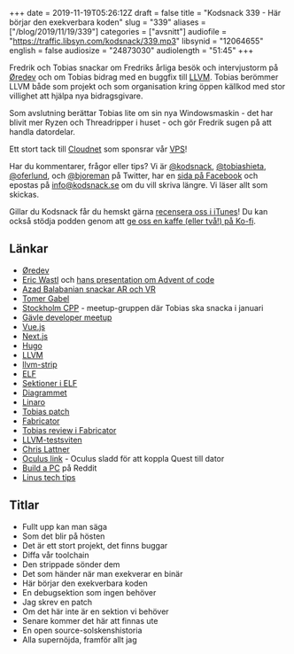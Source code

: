 +++
date = 2019-11-19T05:26:12Z
draft = false
title = "Kodsnack 339 - Här börjar den exekverbara koden"
slug = "339"
aliases = ["/blog/2019/11/19/339"]
categories = ["avsnitt"]
audiofile = "https://traffic.libsyn.com/kodsnack/339.mp3"
libsynid = "12064655"
english = false
audiosize = "24873030"
audiolength = "51:45"
+++

Fredrik och Tobias snackar om Fredriks årliga besök och intervjustorm på [Øredev](https://oredev.org/) och om Tobias bidrag med en buggfix till [LLVM](https://en.wikipedia.org/wiki/LLVM). Tobias berömmer LLVM både som projekt och som organisation kring öppen källkod med stor villighet att hjälpa nya bidragsgivare.

Som avslutning berättar Tobias lite om sin nya Windowsmaskin - det har blivit mer Ryzen och Threadripper i huset - och gör Fredrik sugen på att handla datordelar.

Ett stort tack till [Cloudnet](http://www.cloudnet.se) som sponsrar vår [VPS](http://en.wikipedia.org/wiki/Virtual_private_server)!

Har du kommentarer, frågor eller tips? Vi är [@kodsnack](https://www.twitter.com/kodsnack), [@tobiashieta](https://www.twitter.com/tobiashieta), [@oferlund](https://www.twitter.com/oferlund), och [@bjoreman](https://www.twitter.com/bjoreman) på Twitter, har en [sida på Facebook](https://www.facebook.com/kodsnack) och epostas på [info@kodsnack.se](mailto:info@kodsnack.se) om du vill skriva längre. Vi läser allt som skickas.

Gillar du Kodsnack får du hemskt gärna [recensera oss i iTunes](http://itunes.apple.com/se/podcast/kodsnack/id561631498?l=en)! Du kan också stödja podden genom att <a href="https://ko-fi.com/kodsnack" rel="payment">ge oss en kaffe (eller två!) på Ko-fi</a>.

## Länkar ##
* [Øredev](https://oredev.org/)
* [Eric Wastl](http://was.tl/) och [hans presentation om Advent of code](https://vimeo.com/372083393)
* [Azad Balabanian snackar AR och VR](https://kodsnack.se/338/)
* [Tomer Gabel](https://twitter.com/tomerg)
* [Stockholm CPP](https://www.meetup.com/StockholmCpp/) - meetup-gruppen där Tobias ska snacka i januari
* [Gävle developer meetup](https://www.meetup.com/Gavle-Developer-Meetup/)
* [Vue.js](https://en.wikipedia.org/wiki/Vue.js)
* [Next.js](https://nextjs.org/)
* [Hugo](https://en.wikipedia.org/wiki/Hugo_%28software%29)
* [LLVM](https://en.wikipedia.org/wiki/LLVM)
* [llvm-strip](https://llvm.org/docs/CommandGuide/llvm-strip.html)
* [ELF](https://en.wikipedia.org/wiki/Executable_and_Linkable_Format)
* [Sektioner i ELF](https://www.intezer.com/executable-linkable-format-101-part1-sections-segments/)
* [Diagrammet](https://upload.wikimedia.org/wikipedia/commons/e/e4/ELF_Executable_and_Linkable_Format_diagram_by_Ange_Albertini.png)
* [Linaro](https://www.linaro.org/)
* [Tobias patch](https://github.com/tru/llvm-project/commit/24dec19d4c8b8a495bccea4abc608e45037822ec#diff-b1acd617ecd026cd74048b31a37abf6cR506)
* [Fabricator](https://reviews.llvm.org/)
* [Tobias review i Fabricator](https://reviews.llvm.org/D69188)
* [LLVM-testsviten](https://github.com/llvm/llvm-test-suite )
* [Chris Lattner](https://en.wikipedia.org/wiki/Chris_Lattner)
* [Oculus link](https://www.engadget.com/2019/09/26/oculus-quest-link-hands-on-pc-vr/) - Oculus sladd för att koppla Quest till dator
* [Build a PC](https://www.reddit.com/r/buildapc/) på Reddit
* [Linus tech tips](https://www.youtube.com/user/LinusTechTips)


## Titlar ##
* Fullt upp kan man säga
* Som det blir på hösten
* Det är ett stort projekt, det finns buggar
* Diffa vår toolchain
* Den strippade sönder dem
* Det som händer när man exekverar en binär
* Här börjar den exekverbara koden
* En debugsektion som ingen behöver
* Jag skrev en patch
* Om det här inte är en sektion vi behöver
* Senare kommer det här att finnas ute
* En open source-solskenshistoria
* Alla supernöjda, framför allt jag